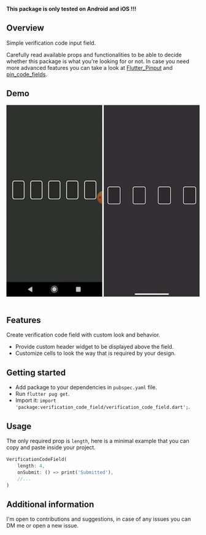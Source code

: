 **This package is only tested on Android and iOS !!!**

## Overview

Simple verification code input field.

Carefully read available props and functionalities to be able to decide
whether this package is what you're looking for or not.
In case you need more advanced features you can take a look at [Flutter_Pinput](https://github.com/Tkko/Flutter_Pinput.git) and [pin_code_fields](https://github.com/adar2378/pin_code_fields.git).

## Demo

<div style="flex-direction: row;">
    <img src="demo/demo_android.gif" width="250" height="500">
    <img src="demo/demo_ios.gif" width="250" height="500">
</div>

<br />

## Features

Create verification code field with custom look and behavior.

- Provide custom header widget to be displayed above the field.
- Customize cells to look the way that is required by your design.

## Getting started

- Add package to your dependencies in `pubspec.yaml` file.
- Run `flutter pug get`.
- Import it: `import 'package:verification_code_field/verification_code_field.dart';`.

## Usage

The only required prop is `length`, here is a minimal example that you can copy and paste inside your project.

```dart
VerificationCodeField(
    length: 4,
    onSubmit: () => print('Submitted'),
    //...
)
```

## Additional information

I'm open to contributions and suggestions, in case of any issues you can DM me or open a new issue.
